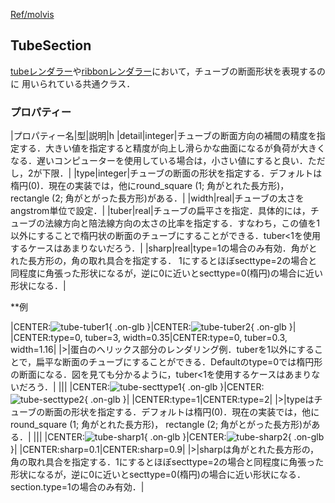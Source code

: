 [Ref/molvis](../../../Ref/molvis)

## TubeSection
[tubeレンダラー](../../../Ref/molvis/TubeRenderer)や[ribbonレンダラー](../../../Ref/molvis/RibbonRenderer)において，チューブの断面形状を表現するのに
用いられている共通クラス．

### プロパティー
|プロパティー名|型|説明|h
|detail|integer|チューブの断面方向の補間の精度を指定する．大きい値を指定すると精度が向上し滑らかな曲面になるが負荷が大きくなる．遅いコンピューターを使用している場合は，小さい値にすると良い．ただし，2が下限．|
|type|integer|チューブの断面の形状を指定する．デフォルトは楕円(0)．現在の実装では，他にround_square (1; 角がとれた長方形)， rectangle (2; 角がとがった長方形)がある．|
|width|real|チューブの太さをangstrom単位で設定．|
|tuber|real|チューブの扁平さを指定．具体的には，チューブの法線方向と陪法線方向の太さの比率を指定する．すなわち，この値を1以外にすることで楕円状の断面のチューブにすることができる．tuber<1を使用するケースはあまりないだろう．|
|sharp|real|type=1の場合のみ有効．角がとれた長方形の，角の取れ具合を指定する． 1にするとほぼsecttype=2の場合と同程度に角張った形状になるが，逆に0に近いとsecttype=0(楕円)の場合に近い形状になる．|

**例

|CENTER:![tube-tuber1](../../../assets/images/Ref/molvis/TubeSection/tube-tuber1.png){ .on-glb }|CENTER:![tube-tuber2](../../../assets/images/Ref/molvis/TubeSection/tube-tuber2.png){ .on-glb }|
|CENTER:type=0, tuber=3, width=0.35|CENTER:type=0, tuber=0.3, width=1.16|
|>|蛋白のへリックス部分のレンダリング例．tuberを1以外にすることで，扁平な断面のチューブにすることができる．Defaultのtype=0では楕円形の断面になる．図を見ても分かるように，tuber<1を使用するケースはあまりないだろう．|
|||
|CENTER:![tube-secttype1](../../../assets/images/Ref/molvis/TubeSection/tube-secttype1.png){ .on-glb }|CENTER:![tube-secttype2](../../../assets/images/Ref/molvis/TubeSection/tube-secttype2.png){ .on-glb }|
|CENTER:type=1|CENTER:type=2|
|>|typeはチューブの断面の形状を指定する．デフォルトは楕円(0)．現在の実装では，他にround_square (1; 角がとれた長方形)， rectangle (2; 角がとがった長方形)がある．|
|||
|CENTER:![tube-sharp1](../../../assets/images/Ref/molvis/TubeSection/tube-sharp1.png){ .on-glb }|CENTER:![tube-sharp2](../../../assets/images/Ref/molvis/TubeSection/tube-sharp2.png){ .on-glb }|
|CENTER:sharp=0.1|CENTER:sharp=0.9|
|>|sharpは角がとれた長方形の，角の取れ具合を指定する．1にするとほぼsecttype=2の場合と同程度に角張った形状になるが，逆に0に近いとsecttype=0(楕円)の場合に近い形状になる． section.type=1の場合のみ有効．|
